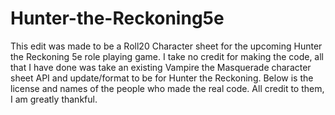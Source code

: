 # Hunter-the-Reckoning5e
This edit was made to be a Roll20 Character sheet for the upcoming Hunter the Reckoning 5e role playing game. I take no credit for making the code, all that I have done was take an existing Vampire the Masquerade character sheet API and update/format to be for Hunter the Reckoning.
Below is the license and names of the people who made the real code. All credit to them, I am greatly thankful.
<!--
    Vampire the Masquerade 5e Alpha Character Sheet (Version 2.1)
    Author: Momtahan K. | UserID: 117780
    Design: Martinez A. | UserID: 143652
	Design Contributor: Obi | UserID: 95940
    Kudos to: Andreas J. (UserID: 1223200), Matt Zaldivar, Brian Shields, Benjamin Bandelow and espcially to Konrad J. (UserID: 77736), who's Hero Quest Dice Roller has been invaluable. Special thanks to Beta testers Chros G.(326614)
    and Jordan L.(46186) An extra special shout out the Roll20 and its community Community, who's patience and wisdom helped make this possible. Many thanks to BigWhoop (UserID: 2124413) for his work on the first version of Obi's sheet. 
	Massive thanks to Barry Snyder (UserID: 399162) for helping us with API-to-Non-API Toggling through explination and use of his code examples.
    Installation instructions
    This character sheet comes in 4 parts. This html code, the CSS file, a "translation.json" file and the VTM Dice Mechanics.js file
    1 - To add this sheet to your game, create your game and go to the "Settings" menu. 
    2 - Click "Game Settings"
    3 - Copy this file to HTML Layout, the CSS to "CSS Styling" and the translation.json file to "Translation" and click "Save Changes" at the bottom.
    4 - Go back to the main page for your game click "Settings" and then "API Scripts"
    5 - Click "New Script" set the name to hq.js (any name will do, just a nod to Konrad). Copy the contents of the VTM Dice Mechanics.js 
    to the page and click Save Script.
    6 - You should now be good to go.
    If you have any questions please ping me at UserID 117780.     
    Legal
    Portions of the materials are the copyrights and trademarks of White Wolf Publishing AB, and are used with permission. All rights reserved. For more in formation please visit whitewolf.com
    With the exception of materials under the copyright of White Wolf all extra code should be considered under GNU General Public License v3 or later (GPL-3.0-or-later) Copyright 2018 held my Momtahan.K
    This program is free software: you can redistribute it and/or modify
    it under the terms of the GNU General Public License as published by
    the Free Software Foundation, either version 3 of the License, or
    (at your option) any later version.
    This program is distributed in the hope that it will be useful,
    but WITHOUT ANY WARRANTY; without even the implied warranty of
    MERCHANTABILITY or FITNESS FOR A PARTICULAR PURPOSE.  See the
    GNU General Public License for more details.
    You should have received a copy of the GNU General Public License
    along with this program.  If not, see <https://www.gnu.org/licenses/>.
    
    Hunter the Reckoning Edits made by Liam P. All credit goes to the original makers, without them I would not have been able to make a sheet for my players. I hope these small edits can help you too, but all real credit goes to the original creators.
    
    This license MUST be copied on to any derivative work. Effectively feel free to use, edit and modify the code to your hearts content. As I understand it this will only cause an issue if you  try to use it for commerical gain. This has been added to ensure the community benefits from it.
-->
